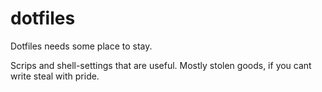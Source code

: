 # dotfiles
Dotfiles needs some place to stay.

Scrips and shell-settings that are useful. Mostly stolen goods, if you cant write steal with pride.

